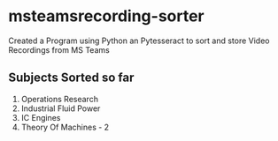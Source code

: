 # msteamsrecording-sorter

Created a Program using Python an Pytesseract to sort and store Video Recordings from MS Teams

## Subjects Sorted so far
1. Operations Research
2. Industrial Fluid Power
3. IC Engines
4. Theory Of Machines - 2
